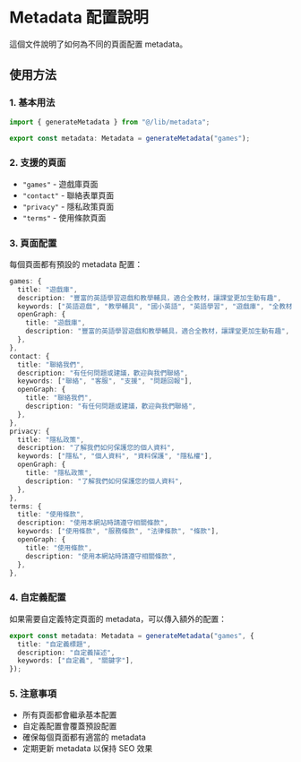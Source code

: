 # Metadata 配置說明

這個文件說明了如何為不同的頁面配置 metadata。

## 使用方法

### 1. 基本用法

```typescript
import { generateMetadata } from "@/lib/metadata";

export const metadata: Metadata = generateMetadata("games");
```

### 2. 支援的頁面

- `"games"` - 遊戲庫頁面
- `"contact"` - 聯絡表單頁面
- `"privacy"` - 隱私政策頁面
- `"terms"` - 使用條款頁面

### 3. 頁面配置

每個頁面都有預設的 metadata 配置：

```typescript
games: {
  title: "遊戲庫",
  description: "豐富的英語學習遊戲和教學輔具，適合全教材，讓課堂更加生動有趣",
  keywords: ["英語遊戲", "教學輔具", "國小英語", "英語學習", "遊戲庫", "全教材"],
  openGraph: {
    title: "遊戲庫",
    description: "豐富的英語學習遊戲和教學輔具，適合全教材，讓課堂更加生動有趣",
  },
},
contact: {
  title: "聯絡我們",
  description: "有任何問題或建議，歡迎與我們聯絡",
  keywords: ["聯絡", "客服", "支援", "問題回報"],
  openGraph: {
    title: "聯絡我們",
    description: "有任何問題或建議，歡迎與我們聯絡",
  },
},
privacy: {
  title: "隱私政策",
  description: "了解我們如何保護您的個人資料",
  keywords: ["隱私", "個人資料", "資料保護", "隱私權"],
  openGraph: {
    title: "隱私政策",
    description: "了解我們如何保護您的個人資料",
  },
},
terms: {
  title: "使用條款",
  description: "使用本網站時請遵守相關條款",
  keywords: ["使用條款", "服務條款", "法律條款", "條款"],
  openGraph: {
    title: "使用條款",
    description: "使用本網站時請遵守相關條款",
  },
},
```

### 4. 自定義配置

如果需要自定義特定頁面的 metadata，可以傳入額外的配置：

```typescript
export const metadata: Metadata = generateMetadata("games", {
  title: "自定義標題",
  description: "自定義描述",
  keywords: ["自定義", "關鍵字"],
});
```

### 5. 注意事項

- 所有頁面都會繼承基本配置
- 自定義配置會覆蓋預設配置
- 確保每個頁面都有適當的 metadata
- 定期更新 metadata 以保持 SEO 效果

